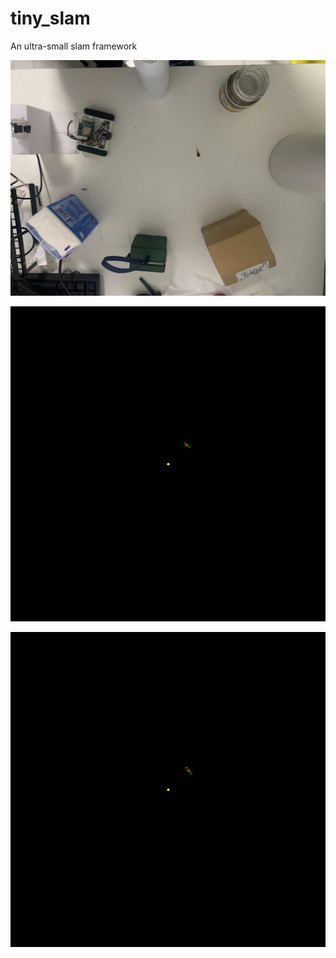 # tiny_slam
An ultra-small slam framework

![img](https://github.com/softdream/tiny_slam/blob/master/environment.jpg) </br>

![img](https://github.com/softdream/tiny_slam/blob/master/mapping1.gif) </br>

![img](https://github.com/softdream/tiny_slam/blob/master/mapping2.gif) </br>
